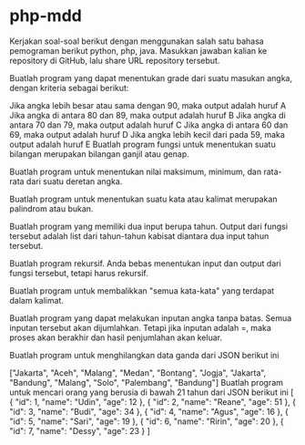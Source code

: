 # php-mdd
Kerjakan soal-soal berikut dengan menggunakan salah satu bahasa pemograman berikut python, php, java. Masukkan jawaban kalian ke repository di GitHub, lalu share URL repository tersebut.

Buatlah program yang dapat menentukan grade dari suatu masukan angka, dengan kriteria sebagai berikut:

Jika angka lebih besar atau sama dengan 90, maka output adalah huruf A
Jika angka di antara 80 dan 89, maka output adalah huruf B
Jika angka di antara 70 dan 79, maka output adalah huruf C
Jika angka di antara 60 dan 69, maka output adalah huruf D
Jika angka lebih kecil dari pada 59, maka output adalah huruf E
Buatlah program fungsi untuk menentukan suatu bilangan merupakan bilangan ganjil atau genap.

Buatlah program untuk menentukan nilai maksimum, minimum, dan rata-rata dari suatu deretan angka.

Buatlah program untuk menentukan suatu kata atau kalimat merupakan palindrom atau bukan.

Buatlah program yang memiliki dua input berupa tahun. Output dari fungsi tersebut adalah list dari tahun-tahun kabisat diantara dua input tahun tersebut.

Buatlah program rekursif. Anda bebas menentukan input dan output dari fungsi tersebut, tetapi harus rekursif.

Buatlah program untuk membalikkan "semua kata-kata" yang terdapat dalam kalimat.

Buatlah program yang dapat melakukan inputan angka tanpa batas. Semua inputan tersebut akan dijumlahkan. Tetapi jika inputan adalah =, maka proses akan berakhir dan hasil penjumlahan akan keluar.

Buatlah program untuk menghilangkan data ganda dari JSON berikut ini

["Jakarta", "Aceh", "Malang", "Medan", "Bontang", "Jogja", "Jakarta", "Bandung", "Malang", "Solo", "Palembang", "Bandung"]
Buatlah program untuk mencari orang yang berusia di bawah 21 tahun dari JSON berikut ini
[
  { "id": 1, "name": "Udin", "age": 12 },
  { "id": 2, "name": "Reane", "age": 51 },
  { "id": 3, "name": "Budi", "age": 34 },
  { "id": 4, "name": "Agus", "age": 16 },
  { "id": 5, "name": "Sari", "age": 19 },
  { "id": 6, "name": "Ririn", "age": 20 },
  { "id": 7, "name": "Dessy", "age": 23 }
]
